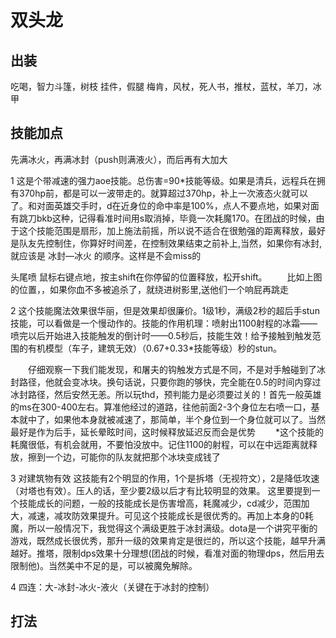 # 双头龙

## 出装
吃喝，智力斗篷，树枝
挂件，假腿
梅肯，风杖，死人书，推杖，蓝杖，羊刀，冰甲

## 技能加点
先满冰火，再满冰封（push则满液火），而后再有大加大

1 这是个带减速的强力aoe技能。总伤害=90*技能等级。如果是清兵，远程兵在拥有370hp前，都是可以一波带走的。就算超过370hp，补上一次液态火就可以了。和对面英雄交手时，d在近身位的命中率是100%，点人不要点地，如果对面有跳刀bkb这种，记得看准时间用s取消掉，毕竟一次耗魔170。在团战的时候，由于这个技能范围是扇形，加上施法前摇，所以说不适合在很勉强的距离释放，最好是队友先控制住，你算好时间差，在控制效果结束之前补上,当然，如果你有冰封,就应该是 冰封—冰火 的顺序。这样是不会miss的

  头尾喷
鼠标右键点地，按主shift在你停留的位置释放，松开shift。
　　比如上图的位置，，如果你血不多被追杀了，就绕进树影里,送他们一个响屁再跳走

2 这个技能魔法效果很华丽，但是效果却很廉价。1级1秒，满级2秒的超后手stun技能，可以看做是一个慢动作的。技能的作用机理：喷射出1100射程的冰霜——喷完以后开始进入技能触发的倒计时——0.5秒后，技能生效！给予接触到触发范围的有机模型（车子，建筑无效）（0.67+0.33*技能等级）秒的stun。

　　仔细观察一下我们能发现，和屠夫的钩触发方式是不同，不是对手触碰到了冰封路径，他就会变冰块。换句话说，只要你跑的够快，完全能在0.5的时间内穿过冰封路径，然后安然无恙。所以玩thd，预判能力是必须要过关的！首先一般英雄的ms在300-400左右。算准他经过的道路，往他前面2-3个身位左右喷一口，基本就中了，如果他本身就被减速了，那简单，半个身位到一个身位就可以了。当然最好是作为后手，延长晕眩时间，这时候释放延迟反而会是优势
　　*这个技能的耗魔很低，有机会就用，不要怕没放中。记住1100的射程，可以在中远距离就释放，擦到一个边，可能你的队友就把那个冰块变成钱了

3 对建筑物有效
这技能有2个明显的作用，1个是拆塔（无视符文），2是降低攻速（对塔也有效）。压人的话，至少要2级以后才有比较明显的效果。
这里要提到一个技能成长的问题，一般的技能成长是伤害增高，耗魔减少，cd减少，范围加大，减速，减攻防效果提升。可见这个技能成长是很优秀的。再加上本身的0耗魔，所以一般情况下，我觉得这个满级更胜于冰封满级。dota是一个讲究平衡的游戏，既然成长很优秀，那升一级的效果肯定是很烂的，所以这个技能，越早升满越好。推塔，限制dps效果十分理想(团战的时候，看准对面的物理dps，然后用去限制他)。当然美中不足的是，可以被魔免解除。

4 四连：大-冰封-冰火-液火（关键在于冰封的控制）

## 打法
